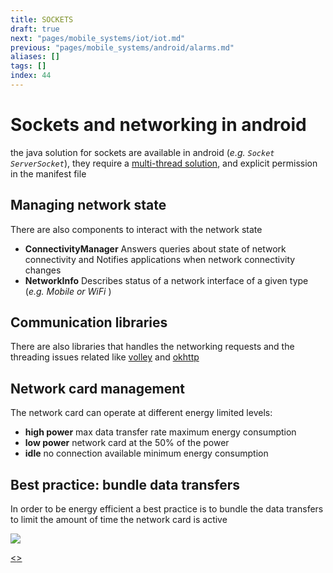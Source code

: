 ```yaml
---
title: SOCKETS
draft: true
next: "pages/mobile_systems/iot/iot.md"
previous: "pages/mobile_systems/android/alarms.md"
aliases: []
tags: []
index: 44
---
```


# Sockets and networking in android

the java solution for sockets are available in android (*e.g. `Socket` `ServerSocket`*), they require a [multi-thread solution](pages/mobile_systems/android/asynchronous_techniques.md), and explicit permission in the manifest file

## Managing network state

There are also components to interact with the network state

- **ConnectivityManager** Answers queries about state of network connectivity and Notifies applications when network connectivity changes
- **NetworkInfo** Describes status of a network interface of a given type (*e.g. Mobile or WiFi* )

## Communication libraries

There are also libraries that handles the networking requests and the threading issues related like [volley](https://google.github.io/volley/) and [okhttp](https://square.github.io/okhttp/)

## Network card management

The network card can operate at different energy limited levels:

- **high power** max data transfer rate maximum energy consumption
- **low power** network card at the 50% of the power
- **idle** no connection available minimum energy consumption

## Best practice: bundle data transfers

In order to be energy efficient a best practice is to bundle the data transfers to limit the amount of time the network card is active

![](assets/mobile_systems/Pasted%20image%2020240618124220.png)

[<](pages/mobile_systems/android/alarms.md)[>](pages/mobile_systems/iot/iot.md)
